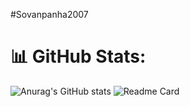 #Sovanpanha2007
# 📊 GitHub Stats:
![Anurag's GitHub stats](https://github-readme-stats.vercel.app/api?username=sovanpanha2007&show_icons=true&theme=tokyonight)
![Readme Card](https://github-readme-stats.vercel.app/api/wakatime?username=@sovanpanha2007&layout=compact&theme=tokyonight)
<!-- Proudly created with GPRM ( https://gprm.itsvg.in ) -->
